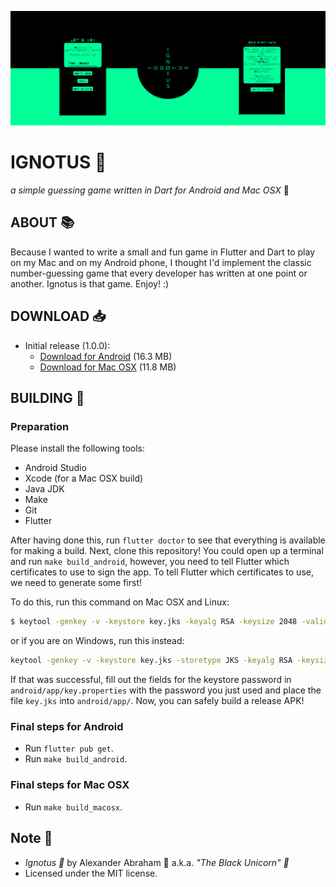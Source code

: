<p align="center">
 <img src="https://github.com/iamtheblackunicorn/Ignotus/raw/main/assets/images/banner.png"/>
</p>

# IGNOTUS :shushing_face:

*a simple guessing game written in Dart for Android and Mac OSX* :shushing_face:

## ABOUT :books:

Because I wanted to write a small and fun game in Flutter and Dart to play on my Mac and on my Android phone, I thought I'd implement the classic number-guessing game that every developer has written at one point or another. Ignotus is that game. Enjoy! :)

## DOWNLOAD :inbox_tray:

- Initial release (1.0.0): 
  - [Download for Android](https://github.com/iamtheblackunicorn/Ignotus/releases/download/v.1.0.0/Ignotus-v.1.0.0.apk) (16.3 MB)
  - [Download for Mac OSX](https://github.com/iamtheblackunicorn/Ignotus/releases/download/v.1.0.0/Ignotus-v.1.0.0.app.zip) (11.8 MB)

## BUILDING :hammer:

### Preparation

Please install the following tools:

- Android Studio
- Xcode (for a Mac OSX build)
- Java JDK
- Make
- Git
- Flutter

After having done this, run `flutter doctor` to see that everything is available for making a build.
Next, clone this repository! You could open up a terminal and run `make build_android`, however, you need to tell Flutter which certificates to use to sign the app.
To tell Flutter which certificates to use, we need to generate some first!

To do this, run this command on Mac OSX and Linux:

```bash
$ keytool -genkey -v -keystore key.jks -keyalg RSA -keysize 2048 -validity 10000 -alias key
```
or if you are on Windows, run this instead:

```bash
keytool -genkey -v -keystore key.jks -storetype JKS -keyalg RSA -keysize 2048 -validity 10000 -alias key
```
If that was successful, fill out the fields for the keystore password in `android/app/key.properties` with the password you just used and place the file `key.jks`
into `android/app/`. Now, you can safely build a release APK!

### Final steps for Android

- Run `flutter pub get`.
- Run `make build_android`.

### Final steps for Mac OSX

- Run `make build_macosx`.

## Note :scroll:

- *Ignotus :shushing_face:* by Alexander Abraham :black_heart: a.k.a. *"The Black Unicorn" :unicorn:*
- Licensed under the MIT license.
